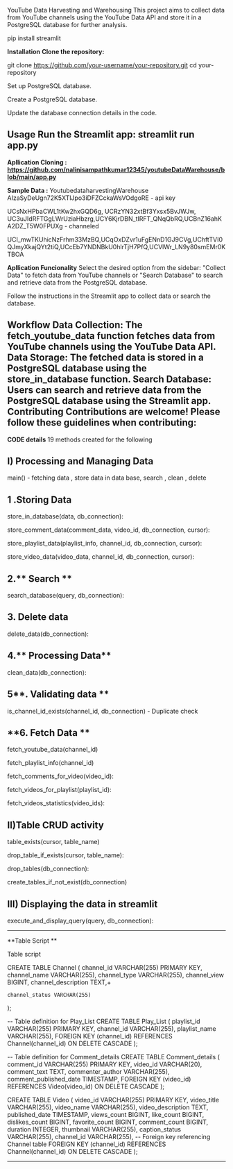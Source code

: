 YouTube Data Harvesting and Warehousing
This project aims to collect data from YouTube channels using the YouTube Data API and store it in a PostgreSQL database for further analysis.

pip install streamlit

**Installation**
**Clone the repository:**


git clone https://github.com/your-username/your-repository.git
cd your-repository

Set up PostgreSQL database.

Create a PostgreSQL database.

Update the database connection details in the code.

Usage
Run the Streamlit app:
streamlit run app.py
-------------------------------------------------------
**Apllication Cloning : https://github.com/nalinisampathkumar12345/youtubeDataWarehouse/blob/main/app.py**

**Sample Data :**
YoutubedataharvestingWarehouse
AIzaSyDeUgn72K5XTlJpo3iDFZCckaWsVOdgoRE - api key

UCsNxHPbaCWL1tKw2hxGQD6g, UCRzYN32xtBf3Yxsx5BvJWJw, UC3uJIdRFTGgLWrUziaHbzrg,UCY6KjrDBN_tIRFT_QNqQbRQ,UCBnZ16ahKA2DZ_T5W0FPUXg - channeled

UCI_mwTKUhicNzFrhm33MzBQ,UCqOxDZvr1uFgENnD1GJ9CVg,UChftTVI0QJmyXkajQYt2tiQ,UCcEb7YNDNBkU0hlrTjH7PfQ,UCVlWr_LN9y80smEMr0KTBOA

**Apllication Funcionality**
Select the desired option from the sidebar: "Collect Data" to fetch data from YouTube channels or "Search Database" to search and retrieve data from the PostgreSQL database.

Follow the instructions in the Streamlit app to collect data or search the database.

Workflow
Data Collection: The fetch_youtube_data function fetches data from YouTube channels using the YouTube Data API.
Data Storage: The fetched data is stored in a PostgreSQL database using the store_in_database function.
Search Database: Users can search and retrieve data from the PostgreSQL database using the Streamlit app.
Contributing
Contributions are welcome! Please follow these guidelines when contributing:
----------------------------------------------------------------------------------------------------------------------------------------------
**CODE details**
19 methods created for the following 


I) Processing and  Managing Data
------------------------------

main()   - fetching data , store data in data base, search , clean , delete 

1 .Storing Data
--------------

store_in_database(data, db_connection):

store_comment_data(comment_data, video_id, db_connection, cursor):

store_playlist_data(playlist_info, channel_id, db_connection, cursor):

store_video_data(video_data, channel_id, db_connection, cursor):


2.** Search **
-------
search_database(query, db_connection):

**3. Delete data**
-------------
delete_data(db_connection):

4.** Processing Data**
--------------
clean_data(db_connection):

5**. Validating data **
-------------------

is_channel_id_exists(channel_id, db_connection) - Duplicate check 


**6. Fetch Data **
------------

fetch_youtube_data(channel_id)

fetch_playlist_info(channel_id)

fetch_comments_for_video(video_id):

fetch_videos_for_playlist(playlist_id):

fetch_videos_statistics(video_ids):


II)Table CRUD activity 
-----------------------

table_exists(cursor, table_name)

drop_table_if_exists(cursor, table_name):

drop_tables(db_connection):

create_tables_if_not_exist(db_connection)



III) Displaying the data in streamlit
----------------------------------

execute_and_display_query(query, db_connection):


-------------------------------------------------
**Table Script **

Table script 

CREATE TABLE Channel (
    channel_id VARCHAR(255) PRIMARY KEY,
    channel_name VARCHAR(255),
    channel_type VARCHAR(255),
    channel_view BIGINT,
    channel_description TEXT,+


    channel_status VARCHAR(255)
);

-- Table definition for Play_List
CREATE TABLE Play_List (
    playlist_id VARCHAR(255) PRIMARY KEY,
    channel_id VARCHAR(255),
    playlist_name VARCHAR(255),
    FOREIGN KEY (channel_id) REFERENCES Channel(channel_id) ON DELETE CASCADE
);

-- Table definition for Comment_details
CREATE TABLE Comment_details (
    comment_id VARCHAR(255) PRIMARY KEY,
    video_id VARCHAR(20),
    comment_text TEXT,
    commenter_author VARCHAR(255),
    comment_published_date TIMESTAMP,
    FOREIGN KEY (video_id) REFERENCES Video(video_id) ON DELETE CASCADE
);

CREATE TABLE Video (
    video_id VARCHAR(255) PRIMARY KEY,
    video_title VARCHAR(255),
    video_name VARCHAR(255),
    video_description TEXT,
    published_date TIMESTAMP,
    views_count BIGINT,
    like_count BIGINT,
    dislikes_count BIGINT,
    favorite_count BIGINT,
    comment_count BIGINT,
    duration INTEGER,
    thumbnail VARCHAR(255),
    caption_status VARCHAR(255),
    channel_id VARCHAR(255),  -- Foreign key referencing Channel table
    FOREIGN KEY (channel_id) REFERENCES Channel(channel_id) ON DELETE CASCADE
);

-----------------------------------------------------------------------------------------------------------------------------------

